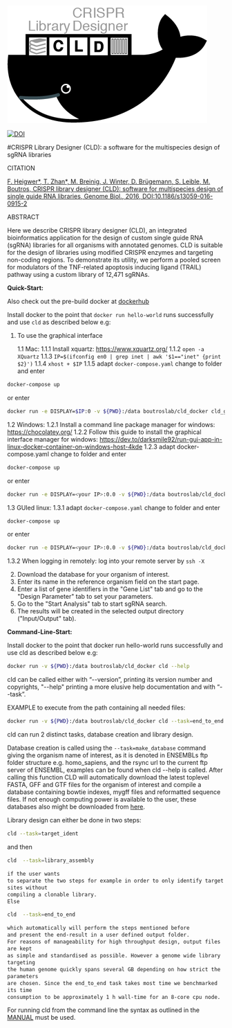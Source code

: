 ![alt text][logo]

[logo]: https://raw.githubusercontent.com/boutroslab/cld_docker/master/logo.png "There should be a logo"

[![DOI](https://zenodo.org/badge/20669/fheigwer/cld.svg)](https://zenodo.org/badge/latestdoi/20669/fheigwer/cld)

#CRISPR Library Designer (CLD): a software for the multispecies design of sgRNA libraries

CITATION

[F. Heigwer\*, T. Zhan\*, M. Breinig, J. Winter, D. Brügemann, S. Leible, M. Boutros, CRISPR library designer (CLD): software for multispecies design of single guide RNA libraries, Genome Biol., 2016, DOI:10.1186/s13059-016-0915-2](http://genomebiology.biomedcentral.com/articles/10.1186/s13059-016-0915-2 "Access manuscript directly")

ABSTRACT

Here we describe CRISPR library designer (CLD), an integrated bioinformatics application for the design of custom single guide RNA (sgRNA) libraries for all organisms with annotated genomes. CLD is suitable for the design of libraries using modified CRISPR enzymes and targeting non-coding regions. To demonstrate its utility, we perform a pooled screen for modulators of the TNF-related apoptosis inducing ligand (TRAIL) pathway using a custom library of 12,471 sgRNAs.

**Quick-Start:**

Also check out the pre-build docker at [dockerhub](https://hub.docker.com/r/boutroslab/cld_docker)

Install docker to the point that `docker run hello-world` runs successfully and use `cld` as described below e.g:

1. To use the graphical interface

	 1.1 Mac:
		  1.1.1 Install xquartz: https://www.xquartz.org/
		  1.1.2 `open -a XQuartz`
		  1.1.3 `IP=$(ifconfig en0 | grep inet | awk '$1=="inet" {print $2}')`
		  1.1.4 `xhost + $IP`
		  1.1.5 adapt `docker-compose.yaml` change to folder and enter
			  
```bash
docker-compose up
```

or enter 
			  
```bash
docker run -e DISPLAY=$IP:0 -v ${PWD}:/data boutroslab/cld_docker cld_gui
```
			  
 1.2 Windows:
	  1.2.1 Install a command line package manager for windows: https://chocolatey.org/
	  1.2.2 Follow this guide to install the graphical interface manager for windows: https://dev.to/darksmile92/run-gui-app-in-linux-docker-container-on-windows-host-4kde
	  1.2.3 adapt docker-compose.yaml change to folder and enter 
			  
```bash
docker-compose up
```

or enter 
			  
```bash		  
docker run -e DISPLAY=<your IP>:0.0 -v ${PWD}:/data boutroslab/cld_docker cld_gui
```
			  
1.3 GUIed linux:
  1.3.1 adapt `docker-compose.yaml` change to folder and enter 
			  
```bash		  
docker-compose up
```
			  
or enter 
			  
```bash
docker run -e DISPLAY=<your IP>:0.0 -v ${PWD}:/data boutroslab/cld_docker cld_gui
```
1.3.2 When logging in remotely: log into your remote server by `ssh -X`

2. Download the database for your organism of interest.
3. Enter its name in the reference organism field on the start page.
4. Enter a list of gene identifiers in the "Gene List" tab and go to the "Design Parameter" tab to set your parameters.
5. Go to the "Start Analysis" tab to start sgRNA search.
6. The results will be created in the selected output directory ("Input/Output" tab).

**Command-Line-Start:**

Install docker to the point that docker run hello-world runs successfully and use cld as described below e.g:

```bash
docker run -v ${PWD}:/data boutroslab/cld_docker cld --help
```

cld can be called either with “--version”, printing its version number and copyrights, 
"--help" printing a more elusive help documentation and with “--task”. 

EXAMPLE to execute from the path containing all needed files:

```bash
docker run -v ${PWD}:/data boutroslab/cld_docker cld --task=end_to_end --output-dir=/data --parameter-file=/data/params.txt --gene-list=/data/gene_list.txt
```

cld can run 2 distinct tasks, database creation and 
library design.

Database creation is called using the `--task=make_database` command 
	giving the organism name of interest, as it is denoted in ENSEMBLs ftp folder structure
	e.g. homo_sapiens, and the rsync url to the current ftp server of ENSEMBL, examples 
 	can be found when cld  --help is called. After calling this function CLD will 
 	automatically download the latest toplevel FASTA, GFF and GTF files for the organism 
 	of interest and compile a database containing bowtie indexes, mygff files and 
 	reformatted sequence files. If not enough computing power is available to the user, 
 	these databases also might be downloaded from [here](http://www.dkfz.de/signaling/crispr-downloads/DATABASES). 

Library design can either be done in two steps: 

```bash
cld --task=target_ident
```

and then 

```bash
cld  --task=library_assembly
```
	if the user wants 
 	to separate the two steps for example in order to only identify target sites without 
 	compiling a clonable library. 
 	Else 
	
```bash
cld  --task=end_to_end
```

	which automatically will perform the steps mentioned before 
 	and present the end-result in a user defined output folder. 
 	For reasons of manageability for high throughput design, output files are kept 
 	as simple and standardised as possible. However a genome wide library targeting 
 	the human genome quickly spans several GB depending on how strict the parameters 
 	are chosen. Since the end_to_end task takes most time we benchmarked its time 
 	consumption to be approximately 1 h wall-time for an 8-core cpu node.

 	
For running cld from the command line the syntax as outlined in the [MANUAL](https://github.com/boutroslab/cld/blob/master/MANUAL.md) must be used.

